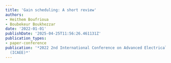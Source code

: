 ```yaml
---
title: 'Gain scheduling: A short review'
authors:
- Heithem Boufrioua
- Boubekeur Boukhezzar
date: '2022-01-01'
publishDate: '2025-04-25T11:56:26.461131Z'
publication_types:
- paper-conference
publication: '*2022 2nd International Conference on Advanced Electrical Engineering
  (ICAEE)*'
---
```

